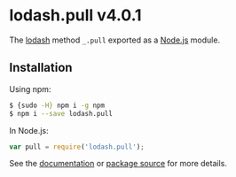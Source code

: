 # lodash.pull v4.0.1

The [lodash](https://lodash.com/) method `_.pull` exported as a [Node.js](https://nodejs.org/) module.

## Installation

Using npm:
```bash
$ {sudo -H} npm i -g npm
$ npm i --save lodash.pull
```

In Node.js:
```js
var pull = require('lodash.pull');
```

See the [documentation](https://lodash.com/docs#pull) or [package source](https://github.com/lodash/lodash/blob/4.0.1-npm-packages/lodash.pull) for more details.
